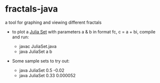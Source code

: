 # fractals-java
a tool for graphing and viewing different fractals

- to plot a [Julia Set](https://en.wikipedia.org/wiki/Julia_set) with parameters a & b in format fc, c = a + bi, compile and run:
  - javac JuliaSet.java
  - java JuliaSet a b

- Some sample sets to try out:
  - java JuliaSet 0.5 -0.02
  - java JuliaSet 0.33 0.000052
